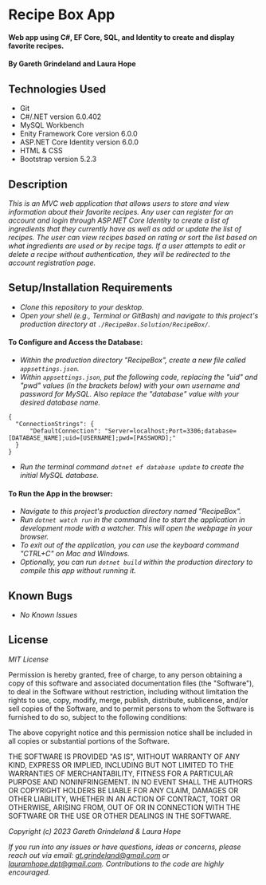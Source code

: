 # Recipe Box App

#### Web app using C#, EF Core, SQL, and Identity to create and display favorite recipes.

#### By Gareth Grindeland and Laura Hope

## Technologies Used

* Git
* C#/.NET version 6.0.402
* MySQL Workbench
* Enity Framework Core version 6.0.0
* ASP.NET Core Identity version 6.0.0
* HTML & CSS
* Bootstrap version 5.2.3


## Description
_This is an MVC web application that allows users to store and view information about their favorite recipes. Any user can register for an account and login through ASP.NET Core Identity to create a list of ingredients that they currently have as well as add or update the list of recipes. The user can view recipes based on rating or sort the list based on what ingredients are used or by recipe tags. If a user attempts to edit or delete a recipe without authentication, they will be redirected to the account registration page._

## Setup/Installation Requirements

* _Clone this repository to your desktop._
* _Open your shell (e.g., Terminal or GitBash) and navigate to this project's production directory at ```./RecipeBox.Solution/RecipeBox/```._

#### To Configure and Access the Database:
* _Within the production directory "RecipeBox", create a new file called ```appsettings.json```._
* _Within ```appsettings.json```, put the following code, replacing the "uid" and "pwd" values (in the brackets below) with your own username and password for MySQL. Also replace the "database" value with your desired database name._
```
{
  "ConnectionStrings": {
      "DefaultConnection": "Server=localhost;Port=3306;database=[DATABASE_NAME];uid=[USERNAME];pwd=[PASSWORD];"
  }
}
```
* _Run the terminal command ```dotnet ef database update``` to create the initial MySQL database._

#### To Run the App in the browser:
* _Navigate to this project's production directory named "RecipeBox"._
* _Run ```dotnet watch run``` in the command line to start the application in development mode with a watcher. This will open the webpage in your browser._
* _To exit out of the application, you can use the keyboard command "CTRL+C" on Mac and Windows._
* _Optionally, you can run ```dotnet build``` within the production directory to compile this app without running it._

## Known Bugs

* _No Known Issues_

## License

_MIT License_

Permission is hereby granted, free of charge, to any person obtaining a copy
of this software and associated documentation files (the "Software"), to deal
in the Software without restriction, including without limitation the rights
to use, copy, modify, merge, publish, distribute, sublicense, and/or sell
copies of the Software, and to permit persons to whom the Software is
furnished to do so, subject to the following conditions:

The above copyright notice and this permission notice shall be included in all
copies or substantial portions of the Software.

THE SOFTWARE IS PROVIDED "AS IS", WITHOUT WARRANTY OF ANY KIND, EXPRESS OR
IMPLIED, INCLUDING BUT NOT LIMITED TO THE WARRANTIES OF MERCHANTABILITY,
FITNESS FOR A PARTICULAR PURPOSE AND NONINFRINGEMENT. IN NO EVENT SHALL THE
AUTHORS OR COPYRIGHT HOLDERS BE LIABLE FOR ANY CLAIM, DAMAGES OR OTHER
LIABILITY, WHETHER IN AN ACTION OF CONTRACT, TORT OR OTHERWISE, ARISING FROM,
OUT OF OR IN CONNECTION WITH THE SOFTWARE OR THE USE OR OTHER DEALINGS IN THE
SOFTWARE.

_Copyright (c) 2023 Gareth Grindeland & Laura Hope_

_If you run into any issues or have questions, ideas or concerns, please reach out via email: gt.grindeland@gmail.com or lauramhope.dpt@gmail.com.  Contributions to the code are highly encouraged._